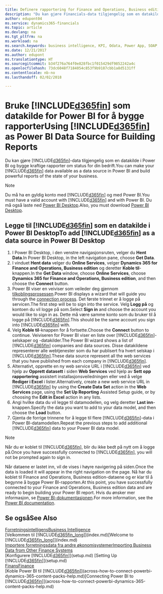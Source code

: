 ```yaml
---
title: Definere rapportering for Finance and Operations, Business edition i Power BI | Microsoft-dokumentasjon
description: "Du kan gjøre Financials-data tilgjengelig som en datakilde i Power BI og bygge kraftige rapporter om status for din bedrift."
author: edupont04
ms.service: dynamics365-financials
ms.topic: article
ms.devlang: na
ms.tgt_pltfrm: na
ms.workload: na
ms.search.keywords: business intelligence, KPI, Odata, Power App, SOAP, analysis
ms.date: 12/21/2017
ms.author: edupont
ms.translationtype: HT
ms.sourcegitcommit: b34f276a764f0e828fbc1f015429df9852242a4c
ms.openlocfilehash: 73dc6048f7184054c853f9b9187cbb1a8d5131ff
ms.contentlocale: nb-no
ms.lasthandoff: 02/02/2018

---
```

# <a name="using-included365finincludesd365finmdmd-as-power-bi-data-source-for-building-reports"></a><span data-ttu-id="06ac8-103">Bruke [!INCLUDE[d365fin](includes/d365fin_md.md)] som datakilde for Power BI for å bygge rapporter</span><span class="sxs-lookup"><span data-stu-id="06ac8-103">Using [!INCLUDE[d365fin](includes/d365fin_md.md)] as Power BI Data Source for Building Reports</span></span>
<span data-ttu-id="06ac8-104">Du kan gjøre [!INCLUDE[d365fin](includes/d365fin_md.md)]-data tilgjengelig som en datakilde i Power BI og bygge kraftige rapporter om status for din bedrift.</span><span class="sxs-lookup"><span data-stu-id="06ac8-104">You can make your [!INCLUDE[d365fin](includes/d365fin_md.md)] data available as a data source in Power BI and build powerful reports of the state of your business.</span></span>  

> [!NOTE]  
> <span data-ttu-id="06ac8-105">Du må ha en gyldig konto med [!INCLUDE[d365fin](includes/d365fin_md.md)] og med Power BI.</span><span class="sxs-lookup"><span data-stu-id="06ac8-105">You must have a valid account with [!INCLUDE[d365fin](includes/d365fin_md.md)] and with Power BI.</span></span> <span data-ttu-id="06ac8-106">Du må også laste ned [Power BI Desktop](https://powerbi.microsoft.com/en-us/desktop/).</span><span class="sxs-lookup"><span data-stu-id="06ac8-106">Also, you must download [Power BI Desktop](https://powerbi.microsoft.com/en-us/desktop/).</span></span>  

## <a name="to-add-included365finincludesd365finmdmd-as-a-data-source-in-power-bi-desktop"></a><span data-ttu-id="06ac8-107">Legge til [!INCLUDE[d365fin](includes/d365fin_md.md)] som en datakilde i Power BI Desktop</span><span class="sxs-lookup"><span data-stu-id="06ac8-107">To add [!INCLUDE[d365fin](includes/d365fin_md.md)] as a data source in Power BI Desktop</span></span>
1. <span data-ttu-id="06ac8-108">I Power BI Desktop, i den venstre navigasjonsruten, velger du **Hent Data**.</span><span class="sxs-lookup"><span data-stu-id="06ac8-108">In Power BI Desktop, in the left navigation pane, choose **Get Data**.</span></span>
2. <span data-ttu-id="06ac8-109">I vinduet **Hent data** velger du **Online Services**, velger **Dynamics 365 for Finance and Operations, Business edition** og deretter **Koble til**-knappen.</span><span class="sxs-lookup"><span data-stu-id="06ac8-109">In the **Get Data** window, choose **Online Services**, choose **Dynamics 365 for Finance and Operations, Business edition**, and then choose the **Connect** button.</span></span>
3. <span data-ttu-id="06ac8-110">Power BI viser en veiviser som veileder deg gjennom [tilkoblingsprosessen](across-how-to-connect-powerbi-dynamics-365-content-packs-help.md).</span><span class="sxs-lookup"><span data-stu-id="06ac8-110">Power BI displays a wizard that will guide you through the [connection process](across-how-to-connect-powerbi-dynamics-365-content-packs-help.md).</span></span> <span data-ttu-id="06ac8-111">Det første trinnet er å logge på servicen.</span><span class="sxs-lookup"><span data-stu-id="06ac8-111">The first step will be to sign into the service.</span></span> <span data-ttu-id="06ac8-112">Velg **Logg på** og kontoen du vil logge på som.</span><span class="sxs-lookup"><span data-stu-id="06ac8-112">Select **Sign in** and choose the account you would like to sign in as.</span></span> <span data-ttu-id="06ac8-113">Dette må være samme konto som du bruker til å logge på [!INCLUDE[d365fin](includes/d365fin_md.md)].</span><span class="sxs-lookup"><span data-stu-id="06ac8-113">This should be the same account you sign into [!INCLUDE[d365fin](includes/d365fin_md.md)] with.</span></span>
4. <span data-ttu-id="06ac8-114">Velg **Koble til**-knappen for å fortsette.</span><span class="sxs-lookup"><span data-stu-id="06ac8-114">Choose the **Connect** button to continue.</span></span> <span data-ttu-id="06ac8-115">Veiviseren for Power BI viser en liste over [!INCLUDE[d365fin](includes/d365fin_md.md)]-selskaper og -datakilder.</span><span class="sxs-lookup"><span data-stu-id="06ac8-115">The Power BI wizard shows a list of [!INCLUDE[d365fin](includes/d365fin_md.md)] companies and data sources.</span></span> <span data-ttu-id="06ac8-116">Disse datakildene representerer alle webtjenester som du har publisert fra hvert selskap i [!INCLUDE[d365fin](includes/d365fin_md.md)].</span><span class="sxs-lookup"><span data-stu-id="06ac8-116">These data source represent all the web services that you have published from each company in [!INCLUDE[d365fin](includes/d365fin_md.md)].</span></span>
5. <span data-ttu-id="06ac8-117">Alternativt, opprette en ny web service URL i [!INCLUDE[d365fin](includes/d365fin_md.md)] ved hjelp av **Opprett datasett** i siden **Web Services** ved hjelp av **Sett opp rapportering** assistert installasjonsveiledningen eller ved å velge **Rediger i Excel** i lister.</span><span class="sxs-lookup"><span data-stu-id="06ac8-117">Alternatively, create a new web service URL in [!INCLUDE[d365fin](includes/d365fin_md.md)] by using the **Create Data Set** action in the **Web Services** page, using the **Set Up Reporting** Assisted Setup guide, or by choosing the **Edit in Excel** action in any lists.</span></span>
6. <span data-ttu-id="06ac8-118">Angi hvilke data du vil legge til datamodellen, og velg deretter **Last inn**-knappen.</span><span class="sxs-lookup"><span data-stu-id="06ac8-118">Specify the data you want to add to your data model, and then choose the **Load** button.</span></span>
7. <span data-ttu-id="06ac8-119">Gjenta de forrige trinnene for å legge til flere [!INCLUDE[d365fin](includes/d365fin_md.md)]-data i Power BI-datamodellen.</span><span class="sxs-lookup"><span data-stu-id="06ac8-119">Repeat the previous steps to add additional [!INCLUDE[d365fin](includes/d365fin_md.md)] data to your Power BI data model.</span></span>

> [!NOTE]  
> <span data-ttu-id="06ac8-120">Når du er koblet til [!INCLUDE[d365fin](includes/d365fin_md.md)], blir du ikke bedt på nytt om å logge på.</span><span class="sxs-lookup"><span data-stu-id="06ac8-120">Once you have successfully connected to [!INCLUDE[d365fin](includes/d365fin_md.md)], you will not be prompted again to sign in.</span></span>

<span data-ttu-id="06ac8-121">Når dataene er lastet inn, vil de vises i høyre navigering på siden.</span><span class="sxs-lookup"><span data-stu-id="06ac8-121">Once the data is loaded it will appear in the right navigation on the page.</span></span> <span data-ttu-id="06ac8-122">Nå har du koblet til Finance and Operations, Business edition-dataene og er klar til å begynne å bygge Power BI-rapporten.</span><span class="sxs-lookup"><span data-stu-id="06ac8-122">At this point, you have successfully connected to your Finance and Operations, Business edition data and are ready to begin building your Power BI report.</span></span> <span data-ttu-id="06ac8-123">Hvis du ønsker mer informasjon, se [Power BI-dokumentasjonen](https://powerbi.microsoft.com/documentation/powerbi-landing-page/).</span><span class="sxs-lookup"><span data-stu-id="06ac8-123">For more information, see the [Power BI documentation](https://powerbi.microsoft.com/documentation/powerbi-landing-page/).</span></span>

## <a name="see-also"></a><span data-ttu-id="06ac8-124">Se også</span><span class="sxs-lookup"><span data-stu-id="06ac8-124">See Also</span></span>
[<span data-ttu-id="06ac8-125">Forretningsintelligens</span><span class="sxs-lookup"><span data-stu-id="06ac8-125">Business Intelligence</span></span>](bi.md)  
<span data-ttu-id="06ac8-126">[Velkommen til [!INCLUDE[d365fin_long](includes/d365fin_long_md.md)]](index.md)</span><span class="sxs-lookup"><span data-stu-id="06ac8-126">[Welcome to [!INCLUDE[d365fin_long](includes/d365fin_long_md.md)]](index.md)</span></span>  
[<span data-ttu-id="06ac8-127">Importere forretningsdata fra andre økonomisystemer</span><span class="sxs-lookup"><span data-stu-id="06ac8-127">Importing Business Data from Other Finance Systems</span></span>](upload-data.md)  
<span data-ttu-id="06ac8-128">[Konfigurere [!INCLUDE[d365fin](includes/d365fin_md.md)]](setup.md) </span><span class="sxs-lookup"><span data-stu-id="06ac8-128">[Setting Up [!INCLUDE[d365fin](includes/d365fin_md.md)]](setup.md) </span></span>  
[<span data-ttu-id="06ac8-129">Finans</span><span class="sxs-lookup"><span data-stu-id="06ac8-129">Finance</span></span>](finance.md)  
<span data-ttu-id="06ac8-130">[Koble Power BI til [!INCLUDE[d365fin](includes/d365fin_md.md)]](across-how-to-connect-powerbi-dynamics-365-content-packs-help.md)</span><span class="sxs-lookup"><span data-stu-id="06ac8-130">[Connecting Power BI to [!INCLUDE[d365fin](includes/d365fin_md.md)]](across-how-to-connect-powerbi-dynamics-365-content-packs-help.md)</span></span>  

